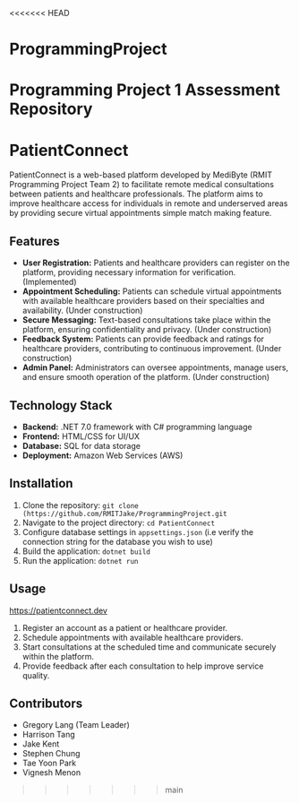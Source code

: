 <<<<<<< HEAD
# ProgrammingProject
Programming Project 1 Assessment Repository
=======
# PatientConnect

PatientConnect is a web-based platform developed by MediByte (RMIT Programming Project Team 2) to facilitate remote medical consultations between patients and healthcare professionals. 
The platform aims to improve healthcare access for individuals in remote and underserved areas by providing secure virtual appointments simple match making feature.

## Features

- **User Registration:** Patients and healthcare providers can register on the platform, providing necessary information for verification. (Implemented)
- **Appointment Scheduling:** Patients can schedule virtual appointments with available healthcare providers based on their specialties and availability. (Under construction)
- **Secure Messaging:** Text-based consultations take place within the platform, ensuring confidentiality and privacy. (Under construction)
- **Feedback System:** Patients can provide feedback and ratings for healthcare providers, contributing to continuous improvement. (Under construction)
- **Admin Panel:** Administrators can oversee appointments, manage users, and ensure smooth operation of the platform. (Under construction)

## Technology Stack

- **Backend:** .NET 7.0 framework with C# programming language
- **Frontend:** HTML/CSS for UI/UX
- **Database:** SQL for data storage
- **Deployment:** Amazon Web Services (AWS)

## Installation

1. Clone the repository: `git clone (https://github.com/RMITJake/ProgrammingProject.git`
2. Navigate to the project directory: `cd PatientConnect`
3. Configure database settings in `appsettings.json` (i.e verify the connection string for the database you wish to use)
4. Build the application: `dotnet build`
5. Run the application: `dotnet run`

## Usage

https://patientconnect.dev

1. Register an account as a patient or healthcare provider.
2. Schedule appointments with available healthcare providers.
3. Start consultations at the scheduled time and communicate securely within the platform.
4. Provide feedback after each consultation to help improve service quality.

## Contributors

- Gregory Lang (Team Leader)
- Harrison Tang
- Jake Kent
- Stephen Chung
- Tae Yoon Park
- Vignesh Menon
>>>>>>> main
